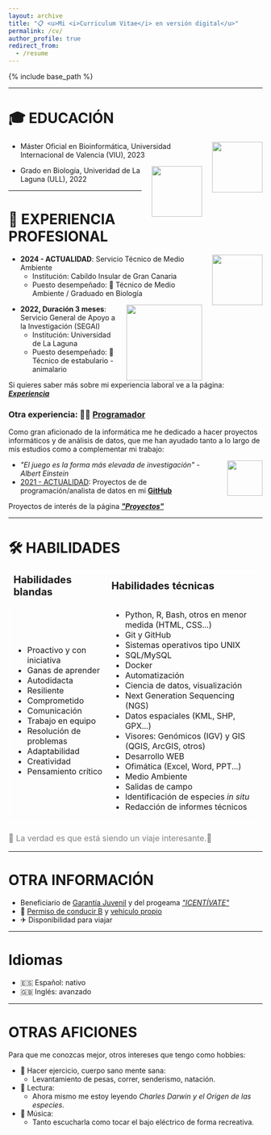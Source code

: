 ```yaml
---
layout: archive
title: "📋 <u>Mi <i>Curriculum Vitae</i> en versión digital</u>"
permalink: /cv/
author_profile: true
redirect_from:
  - /resume
---
```


{% include base_path %}

---

🎓 EDUCACIÓN
======
<div style="float: right; margin-left: 20px;">
  <img src="https://www.universidadviu.com/sites/universidadviu.com/themes/custom/universidadviu_com/logo.webp" width="100px">
</div>

* Máster Oficial en Bioinformática, Universidad Internacional de Valencia (VIU), 2023

<div style="float: right; margin-left: 20px;">
  <img src="https://www.ull.es/portal/noticias/wp-content/uploads/sites/13/2018/04/ull-nuevo-logo-300x177.jpg" width="100px">
</div>

* Grado en Biología, Univeridad de La Laguna (ULL), 2022

---

💼 EXPERIENCIA PROFESIONAL
======

<div style="float: right; margin-left: 20px;">
  <img src="https://pbs.twimg.com/profile_images/1561716451173621760/kLELmYdp_400x400.jpg" width="100px">
</div>

* **2024 - ACTUALIDAD**: Servicio Técnico de Medio Ambiente
  * Institución: Cabildo Insular de Gran Canaria
  * Puesto desempeñado: 🌲 Técnico de Medio Ambiente / Graduado en Biología

<div style="float: right; margin-left: 20px;">
  <img src="https://www.ull.es/portal/noticias/wp-content/uploads/sites/13/2015/07/LOGOSEGAI-transparencia-2014.png" width="150px">
</div>

* **2022, Duración 3 meses**: Servicio General de Apoyo a la Investigación (SEGAI)
  * Institución: Universidad de La Laguna
  * Puesto desempeñado: 🐁 Técnico de estabulario - animalario

Si quieres saber más sobre mi experiencia laboral ve a la página: [***Experiencia***](https://juancarlosbio.github.io/juancarlos_portfolio_esp/experiencia/) 

### Otra experiencia: 👩‍💻 <u>Programador</u> 

Como gran aficionado de la informática me he dedicado a hacer proyectos informáticos y de análisis de datos, que me han ayudado tanto a lo largo de mis estudios como a complementar mi trabajo:

<div style="float: right; margin-left: 20px;">
  <img src="https://github.githubassets.com/assets/GitHub-Mark-ea2971cee799.png" width="70px">
</div>

* *"El juego es la forma más elevada de investigación" - Albert Einstein*
* <u>2021 - ACTUALIDAD</u>: Proyectos de de programación/analista de datos en mi [**GitHub**](https://github.com/JuanCarlosBio)

Proyectos de interés de la página [***"Proyectos"***](https://juancarlosbio.github.io/juancarlos_portfolio_esp//proyectos/)

---

🛠️ HABILIDADES
======

<table style="border: 1px solid white; border-collapse: collapse">
 <tr>
    <td style="border: 1px solid white;"><b style="font-size:20px">Habilidades blandas</b></td>
    <td style="border: 1px solid white;"><b style="font-size:20px">Habilidades técnicas</b></td>
 </tr>
 <tr>
    <td style="border: 1px solid white;">
        <ul>
            <li>Proactivo y con iniciativa</li>
            <li>Ganas de aprender</li>
            <li>Autodidacta</li>
            <li>Resiliente</li>
            <li>Comprometido</li>
            <li>Comunicación</li>
            <li>Trabajo en equipo</li>
            <li>Resolución de problemas</li>
            <li>Adaptabilidad</li>
            <li>Creatividad</li>
            <li>Pensamiento crítico</li>
        </ul>
    </td>
    <td style="border: 1px solid white;">
        <ul>
            <li>Python, R, Bash, otros en menor medida (HTML, CSS...)</li>
            <li>Git y GitHub</li>
            <li>Sistemas operativos tipo UNIX</li>
            <li>SQL/MySQL</li>
            <li>Docker</li>
            <li>Automatización</li>
            <li>Ciencia de datos, visualización</li>
            <li>Next Generation Sequencing (NGS)</li>
            <li>Datos espaciales (KML, SHP, GPX...)</li>
            <li>Visores: Genómicos (IGV) y GIS (QGIS, ArcGIS, otros)</li>
            <li>Desarrollo WEB</li>
            <li>Ofimática (Excel, Word, PPT...)</li>
            <li>Medio Ambiente</li>
            <li>Salidas de campo</li>
            <li>Identificación de especies <i>in situ</i></li>
            <li>Redacción de informes técnicos</li>
        </ul>
    </td>
 </tr>
</table>

<p style="font-size:16px; margin-top:20px; color:gray;">
🧳 La verdad es que está siendo un viaje interesante.🚀
</p>

---

OTRA INFORMACIÓN
===

* Beneficiario de <u>Garantía Juvenil</u> y del progeama <u><i>"ICENTÍVATE"</i></u>
* 🚗 <u>Permiso de conducir B</u> y <u>vehículo propio</u>
* ✈ Disponibilidad para viajar️

---

Idiomas
===

* 🇪🇸 Español: nativo
* 🇬🇧 Inglés: avanzado
  
---

OTRAS AFICIONES
======
Para que me conozcas mejor, otros intereses que tengo como hobbies:
* 💪 Hacer ejercicio, cuerpo sano mente sana:
  * Levantamiento de pesas, correr, senderismo, natación. 
* 📕 Lectura:
  * Ahora mismo me estoy leyendo <i>Charles Darwin y el Origen  de las especies</i>.
* 🎼 Música:
  * Tanto escucharla como tocar el bajo eléctrico de forma recreativa.
